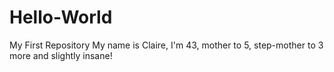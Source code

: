 # Hello-World
My First Repository
My name is Claire, I'm 43, mother to 5, step-mother to 3 more and slightly insane!

